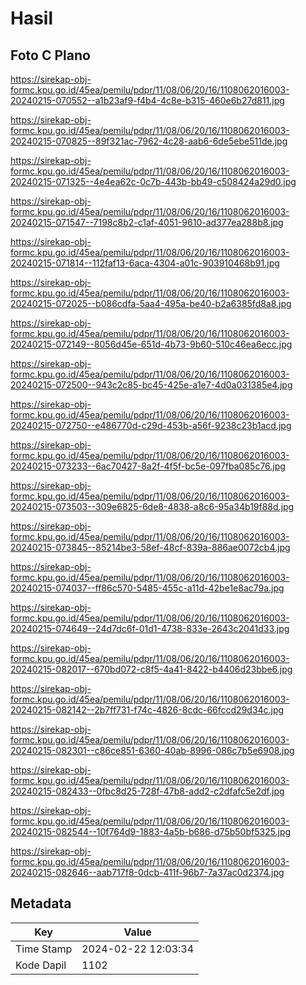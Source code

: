 # Hasil

## Foto C Plano

https://sirekap-obj-formc.kpu.go.id/45ea/pemilu/pdpr/11/08/06/20/16/1108062016003-20240215-070552--a1b23af9-f4b4-4c8e-b315-460e6b27d811.jpg

https://sirekap-obj-formc.kpu.go.id/45ea/pemilu/pdpr/11/08/06/20/16/1108062016003-20240215-070825--89f321ac-7962-4c28-aab6-6de5ebe511de.jpg

https://sirekap-obj-formc.kpu.go.id/45ea/pemilu/pdpr/11/08/06/20/16/1108062016003-20240215-071325--4e4ea62c-0c7b-443b-bb49-c508424a29d0.jpg

https://sirekap-obj-formc.kpu.go.id/45ea/pemilu/pdpr/11/08/06/20/16/1108062016003-20240215-071547--7198c8b2-c1af-4051-9610-ad377ea288b8.jpg

https://sirekap-obj-formc.kpu.go.id/45ea/pemilu/pdpr/11/08/06/20/16/1108062016003-20240215-071814--112faf13-6aca-4304-a01c-903910468b91.jpg

https://sirekap-obj-formc.kpu.go.id/45ea/pemilu/pdpr/11/08/06/20/16/1108062016003-20240215-072025--b086cdfa-5aa4-495a-be40-b2a6385fd8a8.jpg

https://sirekap-obj-formc.kpu.go.id/45ea/pemilu/pdpr/11/08/06/20/16/1108062016003-20240215-072149--8056d45e-651d-4b73-9b60-510c46ea6ecc.jpg

https://sirekap-obj-formc.kpu.go.id/45ea/pemilu/pdpr/11/08/06/20/16/1108062016003-20240215-072500--943c2c85-bc45-425e-a1e7-4d0a031385e4.jpg

https://sirekap-obj-formc.kpu.go.id/45ea/pemilu/pdpr/11/08/06/20/16/1108062016003-20240215-072750--e486770d-c29d-453b-a56f-9238c23b1acd.jpg

https://sirekap-obj-formc.kpu.go.id/45ea/pemilu/pdpr/11/08/06/20/16/1108062016003-20240215-073233--6ac70427-8a2f-4f5f-bc5e-097fba085c76.jpg

https://sirekap-obj-formc.kpu.go.id/45ea/pemilu/pdpr/11/08/06/20/16/1108062016003-20240215-073503--309e6825-6de8-4838-a8c6-95a34b19f88d.jpg

https://sirekap-obj-formc.kpu.go.id/45ea/pemilu/pdpr/11/08/06/20/16/1108062016003-20240215-073845--85214be3-58ef-48cf-839a-886ae0072cb4.jpg

https://sirekap-obj-formc.kpu.go.id/45ea/pemilu/pdpr/11/08/06/20/16/1108062016003-20240215-074037--ff86c570-5485-455c-a11d-42be1e8ac79a.jpg

https://sirekap-obj-formc.kpu.go.id/45ea/pemilu/pdpr/11/08/06/20/16/1108062016003-20240215-074649--24d7dc6f-01d1-4738-833e-2643c2041d33.jpg

https://sirekap-obj-formc.kpu.go.id/45ea/pemilu/pdpr/11/08/06/20/16/1108062016003-20240215-082017--670bd072-c8f5-4a41-8422-b4406d23bbe6.jpg

https://sirekap-obj-formc.kpu.go.id/45ea/pemilu/pdpr/11/08/06/20/16/1108062016003-20240215-082142--2b7ff731-f74c-4826-8cdc-66fccd29d34c.jpg

https://sirekap-obj-formc.kpu.go.id/45ea/pemilu/pdpr/11/08/06/20/16/1108062016003-20240215-082301--c86ce851-6360-40ab-8996-086c7b5e6908.jpg

https://sirekap-obj-formc.kpu.go.id/45ea/pemilu/pdpr/11/08/06/20/16/1108062016003-20240215-082433--0fbc8d25-728f-47b8-add2-c2dfafc5e2df.jpg

https://sirekap-obj-formc.kpu.go.id/45ea/pemilu/pdpr/11/08/06/20/16/1108062016003-20240215-082544--10f764d9-1883-4a5b-b686-d75b50bf5325.jpg

https://sirekap-obj-formc.kpu.go.id/45ea/pemilu/pdpr/11/08/06/20/16/1108062016003-20240215-082646--aab717f8-0dcb-411f-96b7-7a37ac0d2374.jpg


## Metadata

| Key        | Value               |
| ---------- | ------------------- |
| Time Stamp | 2024-02-22 12:03:34 |
| Kode Dapil | 1102                |



